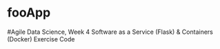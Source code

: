 # fooApp

#Agile Data Science, Week 4 Software as a Service (Flask) & Containers (Docker) Exercise Code
